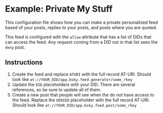 # Example: Private My Stuff

This configuration file shows how you can make a private personalized feed based of your posts, replies to your posts, and posts where you are quoted.

This feed is configured with the `allow` attribute that has a list of DIDs that can access the feed. Any request coming from a DID not in that list sees the `deny` post.

## Instructions

1. Create the feed and replace `ATURI` with the full record AT-URI. Should look like `at://YOUR_DID/app.bsky.feed.generator/some_rkey`
2. Update the `DID` placeholders with your DID. There are several references, so be sure to update all of them.
3. Create a new post that people will see when the do not have access to the feed. Replace the `DENIED` placeholder with the full record AT-URI. Should look like `at://YOUR_DID/app.bsky.feed.post/some_rkey`

